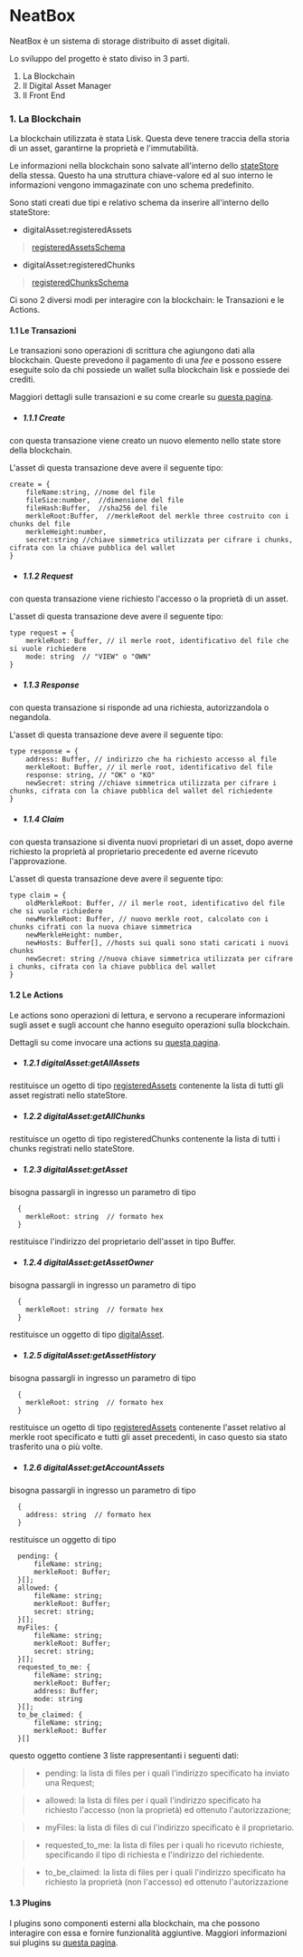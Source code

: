 
# NeatBox

NeatBox è un sistema di storage distribuito di asset digitali. 

Lo sviluppo del progetto è stato diviso in 3 parti.

  1. La Blockchain
  2. Il Digital Asset Manager
  3. Il Front End

### 1. La Blockchain

La blockchain utilizzata è stata Lisk. Questa deve tenere traccia della storia di un asset, garantirne la proprietà e l'immutabilità. 

Le informazioni nella blockchain sono salvate all'interno dello [stateStore](https://lisk.com/documentation/lisk-sdk/references/lisk-elements/chain.html#state-store-and-database-mechanism) della stessa. Questo ha una struttura chiave-valore ed al suo interno le informazioni vengono immagazinate con uno schema predefinito.

Sono stati creati due tipi e relativo schema da inserire all'interno dello stateStore: 

  - digitalAsset:registeredAssets
  > [registeredAssetsSchema](https://github.com/BlockchainLabItalia/neatbox/blob/main/src/app/schemas/digital_asset/digital_asset_schemas.ts)
  
  - digitalAsset:registeredChunks
  > [registeredChunksSchema](https://github.com/BlockchainLabItalia/neatbox/blob/main/src/app/schemas/chunks/chunk_schemas.ts)



Ci sono 2 diversi modi per interagire con la blockchain: le Transazioni e le Actions.

#### 1.1 Le Transazioni

Le transazioni sono operazioni di scrittura che agiungono dati alla blockchain. Queste prevedono il pagamento di una _fee_ e possono essere eseguite solo da chi possiede un wallet sulla blockchain lisk e possiede dei crediti.

Maggiori dettagli sulle transazioni e su come crearle su
[questa pagina](https://lisk.com/documentation/lisk-sdk/guides/node-management/signing-transactions-offline.html#Cookiebot).

 - ##### 1.1.1 Create
 con questa transazione viene creato un nuovo elemento nello state store della blockchain.
 
 L'asset di questa transazione deve avere il seguente tipo:
 
  ```
  create = {
      fileName:string, //nome del file
      fileSize:number,  //dimensione del file
      fileHash:Buffer,  //sha256 del file
      merkleRoot:Buffer,  //merkleRoot del merkle three costruito con i chunks del file
      merkleHeight:number,
      secret:string //chiave simmetrica utilizzata per cifrare i chunks, cifrata con la chiave pubblica del wallet
  }
  
  ```
 
 - ##### 1.1.2 Request
 con questa transazione viene richiesto l'accesso o la proprietà di un asset.
 
 L'asset di questa transazione deve avere il seguente tipo:
 
  ```
  type request = {
      merkleRoot: Buffer, // il merle root, identificativo del file che si vuole richiedere
      mode: string  // "VIEW" o "OWN"
  }
  ```
 - ##### 1.1.3 Response
 con questa transazione si risponde ad una richiesta, autorizzandola o negandola.
 
 L'asset di questa transazione deve avere il seguente tipo:
 
  ```
  type response = {
      address: Buffer, // indirizzo che ha richiesto accesso al file
      merkleRoot: Buffer, // il merle root, identificativo del file 
      response: string, // "OK" o "KO"
      newSecret: string //chiave simmetrica utilizzata per cifrare i chunks, cifrata con la chiave pubblica del wallet del richiedente
  }
  ```
 - ##### 1.1.4 Claim
 con questa transazione si diventa nuovi proprietari di un asset, dopo averne richiesto la proprietà al proprietario precedente ed averne ricevuto l'approvazione.
 
 L'asset di questa transazione deve avere il seguente tipo:
 
  ```
  type claim = {
      oldMerkleRoot: Buffer, // il merle root, identificativo del file che si vuole richiedere
      newMerkleRoot: Buffer, // nuovo merkle root, calcolato con i chunks cifrati con la nuova chiave simmetrica
      newMerkleHeight: number,
      newHosts: Buffer[], //hosts sui quali sono stati caricati i nuovi chunks
      newSecret: string //nuova chiave simmetrica utilizzata per cifrare i chunks, cifrata con la chiave pubblica del wallet 
  }
  ```
 
#### 1.2 Le Actions

Le actions sono operazioni di lettura, e servono a recuperare informazioni sugli asset e sugli account che hanno eseguito operazioni sulla blockchain.

Dettagli su come invocare una actions su [questa pagina](https://lisk.com/documentation/lisk-sdk/advanced-explanations/communication.html#actions).

  - ##### 1.2.1 digitalAsset:getAllAssets
  restituisce un ogetto di tipo [registeredAssets](https://github.com/BlockchainLabItalia/neatbox/blob/main/src/app/schemas/digital_asset/digital_asset_types.ts) contenente la lista di tutti gli asset registrati nello stateStore.
  
  - ##### 1.2.2 digitalAsset:getAllChunks
  restituisce un ogetto di tipo registeredChunks contenente la lista di tutti i chunks registrati nello stateStore.
  
  - ##### 1.2.3 digitalAsset:getAsset
  bisogna passargli in ingresso un parametro di tipo 
  ```
    {
      merkleRoot: string  // formato hex
    }
  ```
  restituisce l'indirizzo del proprietario dell'asset in tipo Buffer.
  - ##### 1.2.4 digitalAsset:getAssetOwner
  
  bisogna passargli in ingresso un parametro di tipo 
  ```
    {
      merkleRoot: string  // formato hex
    }
  ```
  restituisce un oggetto di tipo [digitalAsset](https://github.com/BlockchainLabItalia/neatbox/blob/main/src/app/schemas/digital_asset/digital_asset_types.ts).
  
  - ##### 1.2.5 digitalAsset:getAssetHistory
  
  bisogna passargli in ingresso un parametro di tipo 
  ```
    {
      merkleRoot: string  // formato hex
    }
  ```
  restituisce un ogetto di tipo [registeredAssets](https://github.com/BlockchainLabItalia/neatbox/blob/main/src/app/schemas/digital_asset/digital_asset_types.ts) contenente l'asset relativo al merkle root specificato e tutti gli asset precedenti, in caso questo sia stato trasferito una o più volte.
  - ##### 1.2.6 digitalAsset:getAccountAssets
  bisogna passargli in ingresso un parametro di tipo 
  ```
    {
      address: string  // formato hex
    }
  ```
  restituisce un oggetto di tipo
  
  ```
    pending: {
        fileName: string;
        merkleRoot: Buffer;
    }[];
    allowed: {
        fileName: string;
        merkleRoot: Buffer;
        secret: string;
    }[];
    myFiles: {
        fileName: string;
        merkleRoot: Buffer;
        secret: string;
    }[];
    requested_to_me: {
        fileName: string;
        merkleRoot: Buffer;
        address: Buffer;
        mode: string
    }[];
    to_be_claimed: {
        fileName: string;
        merkleRoot: Buffer
    }[]
  ```
  questo oggetto contiene 3 liste rappresentanti i seguenti dati:
  > - pending: la lista di files per i quali l'indirizzo specificato ha inviato una Request;
  
  > - allowed: la lista di files per i quali l'indirizzo specificato ha richiesto l'accesso (non la proprietà) ed ottenuto l'autorizzazione;
  
  > - myFiles: la lista di files di cui l'indirizzo specificato è il proprietario.
  
  > - requested_to_me: la lista di files per i quali ho ricevuto richieste, specificando il tipo di richiesta e l'indirizzo del richiedente.
  
  > - to_be_claimed: la lista di files per i quali l'indirizzo specificato ha richiesto la proprietà (non l'accesso) ed ottenuto l'autorizzazione
  
#### 1.3 Plugins

I plugins sono componenti esterni alla blockchain, ma che possono interagire con essa e fornire funzionalità aggiuntive. Maggiori informazioni sui plugins su [questa pagina](https://lisk.com/documentation/lisk-sdk/introduction/plugins.html).

